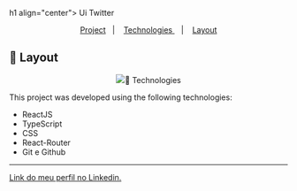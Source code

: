 h1 align="center"> Ui Twitter </h1>

<p align="center">
  <a href="#-project">Project</a>&nbsp;&nbsp;&nbsp;|&nbsp;&nbsp;&nbsp;
  <a href="#-tecnologias"> Technologies </a>&nbsp;&nbsp;&nbsp;|&nbsp;&nbsp;&nbsp;
  <a href="#-layout">Layout</a>
</p>

## 🔖 Layout

<p align="center">
  <img src="

## 🚀 Technologies

This project was developed using the following technologies:

- ReactJS
- TypeScript
- CSS
- React-Router
- Git e Github

---

[Link do meu perfil no Linkedin.](https://www.linkedin.com/in/felipenobrg)
